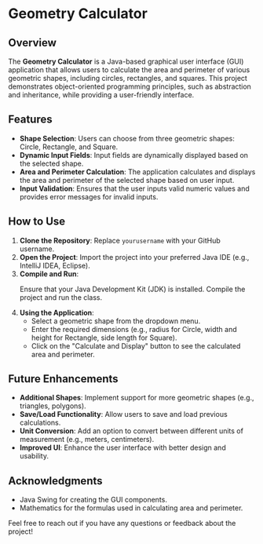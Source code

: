 <h1>Geometry Calculator</h1>

<h2>Overview</h2>
<p>
    The <strong>Geometry Calculator</strong> is a Java-based graphical user interface (GUI) application that allows users to calculate the area and perimeter of various geometric shapes, including circles, rectangles, and squares. This project demonstrates object-oriented programming principles, such as abstraction and inheritance, while providing a user-friendly interface.
</p>

<h2>Features</h2>
<ul>
    <li><strong>Shape Selection</strong>: Users can choose from three geometric shapes: Circle, Rectangle, and Square.</li>
    <li><strong>Dynamic Input Fields</strong>: Input fields are dynamically displayed based on the selected shape.</li>
    <li><strong>Area and Perimeter Calculation</strong>: The application calculates and displays the area and perimeter of the selected shape based on user input.</li>
    <li><strong>Input Validation</strong>: Ensures that the user inputs valid numeric values and provides error messages for invalid inputs.</li>
</ul>

<h2>How to Use</h2>
<ol>
    <li><strong>Clone the Repository</strong>: 
        Replace <code>yourusername</code> with your GitHub username.
    </li>
    <li><strong>Open the Project</strong>: Import the project into your preferred Java IDE (e.g., IntelliJ IDEA, Eclipse).</li>
    <li><strong>Compile and Run</strong>: 
        <p>Ensure that your Java Development Kit (JDK) is installed. Compile the project and run the class.</p>
    </li>
    <li><strong>Using the Application</strong>: 
        <ul>
            <li>Select a geometric shape from the dropdown menu.</li>
            <li>Enter the required dimensions (e.g., radius for Circle, width and height for Rectangle, side length for Square).</li>
            <li>Click on the "Calculate and Display" button to see the calculated area and perimeter.</li>
        </ul>
    </li>
</ol>


<h2>Future Enhancements</h2>
<ul>
    <li><strong>Additional Shapes</strong>: Implement support for more geometric shapes (e.g., triangles, polygons).</li>
    <li><strong>Save/Load Functionality</strong>: Allow users to save and load previous calculations.</li>
    <li><strong>Unit Conversion</strong>: Add an option to convert between different units of measurement (e.g., meters, centimeters).</li>
    <li><strong>Improved UI</strong>: Enhance the user interface with better design and usability.</li>
</ul>


<h2>Acknowledgments</h2>
<ul>
    <li>Java Swing for creating the GUI components.</li>
    <li>Mathematics for the formulas used in calculating area and perimeter.</li>
</ul>


<p>Feel free to reach out if you have any questions or feedback about the project!</p>

